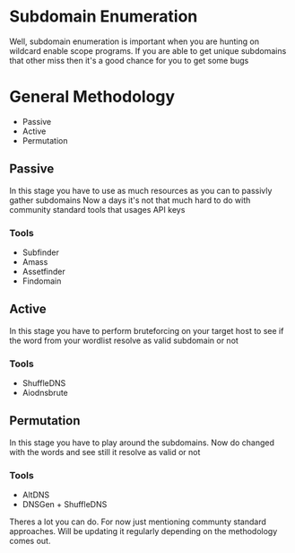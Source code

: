 # Subdomain Enumeration 
Well, subdomain enumeration is important when you are hunting on wildcard enable scope programs. 
If you are able to get unique subdomains that other miss then it's a good chance for you to get some bugs

# General Methodology
* Passive
* Active
* Permutation

## Passive
In this stage you have to use as much resources as you can to passivly gather subdomains
Now a days it's not that much hard to do with community standard tools that usages API keys

### Tools

* Subfinder
* Amass
* Assetfinder
* Findomain

## Active
In this stage you have to perform bruteforcing on your target host to see if the word from your wordlist resolve as valid subdomain or not

### Tools

* ShuffleDNS
* Aiodnsbrute

## Permutation
In this stage you have to play around the subdomains. Now do changed with the words and see still it resolve as valid or not

### Tools

* AltDNS
* DNSGen + ShuffleDNS

Theres a lot you can do. For now just mentioning communty standard approaches. Will be updating it regularly depending on the methodology comes out. 
